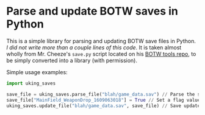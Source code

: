 # Parse and update BOTW saves in Python

This is a simple library for parsing and updating BOTW save files in Python. *I
did not write more than a couple lines of this code*. It is taken almost wholly
from Mr. Cheeze's `save.py` script located on his
[BOTW tools repo](https://github.com/MrCheeze/botw-tools/blob/master/save.py),
to be simply converted into a library (with permission).

Simple usage examples:

```python
import uking_saves

save_file = uking_saves.parse_file("blah/game_data.sav") // Parse the save
save_file["MainField_WeaponDrop_1609063018"] = True // Set a flag value
uking_saves.update_file("blah/game_data.sav", save_file) // Save updated data
```
